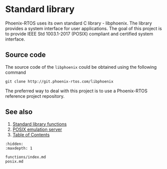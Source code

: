 # Standard library

Phoenix-RTOS uses its own standard C library - libphoenix. The library provides a system interface for user
applications. The goal of this project is to provide IEEE Std 1003.1-2017 (POSIX) compliant and certified system
interface.

## Source code

The source code of the `libphoenix` could be obtained using the following command

```console
git clone http://git.phoenix-rtos.com/libphoenix
```

The preferred way to deal with this project is to use a Phoenix-RTOS reference project repository.

## See also

1. [Standard library functions](functions/index.md)
2. [POSIX emulation server](posix.md)
3. [Table of Contents](../index.md)

```{toctree}
:hidden:
:maxdepth: 1

functions/index.md
posix.md
```
